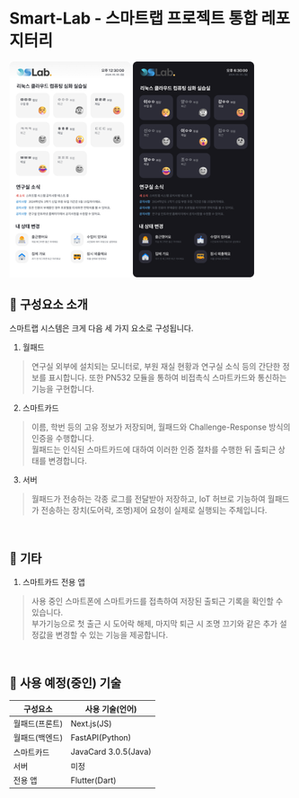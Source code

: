 Smart-Lab - 스마트랩 프로젝트 통합 레포지터리
===

<div>
<img src="preview1.png" width="216" height="384">
<img src="preview2.png" width="216" height="384">
</div>

📌 구성요소 소개
---
스마트랩 시스템은 크게 다음 세 가지 요소로 구성됩니다.

1. 월패드
> 연구실 외부에 설치되는 모니터로, 부원 재실 현황과 연구실 소식 등의 간단한 정보를 표시합니다. 또한 PN532 모듈을 통하여 비접촉식 스마트카드와 통신하는 기능을 구현합니다. 
2. 스마트카드
> 이름, 학번 등의 고유 정보가 저장되며, 월패드와 Challenge-Response 방식의 인증을 수행합니다.<br>
> 월패드는 인식된 스마트카드에 대하여 이러한 인증 절차를 수행한 뒤 출퇴근 상태를 변경합니다.
3. 서버
> 월패드가 전송하는 각종 로그를 전달받아 저장하고, IoT 허브로 기능하여 월패드가 전송하는 장치(도어락, 조명)제어 요청이 실제로 실행되는 주체입니다.<br>
<br>

📌 기타
---

1. 스마트카드 전용 앱
> 사용 중인 스마트폰에 스마트카드를 접촉하여 저장된 출퇴근 기록을 확인할 수 있습니다.<br>
> 부가기능으로 첫 출근 시 도어락 해제, 마지막 퇴근 시 조명 끄기와 같은 추가 설정값을 변경할 수 있는 기능을 제공합니다.
<br>

📌 사용 예정(중인) 기술
---

|구성요소|사용 기술(언어)|
|------|------|
|월패드(프론트)|Next.js(JS)|
|월패드(백엔드)|FastAPI(Python)|
|스마트카드|JavaCard 3.0.5(Java)|
|서버|미정|
|전용 앱|Flutter(Dart)|
